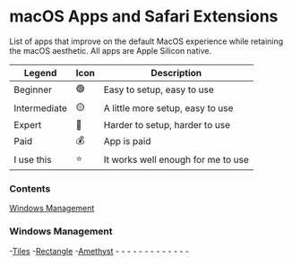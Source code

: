 # macOS Apps and Safari Extensions 
List of apps that improve on the default MacOS experience while retaining the macOS aesthetic. All apps are Apple Silicon native. 

| Legend              | Icon          | Description                       |
| -------------       | ------------- | -------------                     |
| Beginner            | 🟢            | Easy to setup, easy to use        |
| Intermediate        | 🟡            | A little more setup, easy to use  |
| Expert              | 🔴            | Harder to setup, harder to use    |
| Paid                | 💰            | App is paid                       |
| I use this          | ⭐️            | It works well enough for me to use|

### Contents
[Windows Management](#Windows-Management)

### Windows Management
-[Tiles]()
-[Rectangle]()
-[Amethyst]()
-[]()
-[]()
-[]()
-[]()
-[]()
-[]()
-[]()
-[]()
-[]()
-[]()
-[]()
-[]()
-[]()

